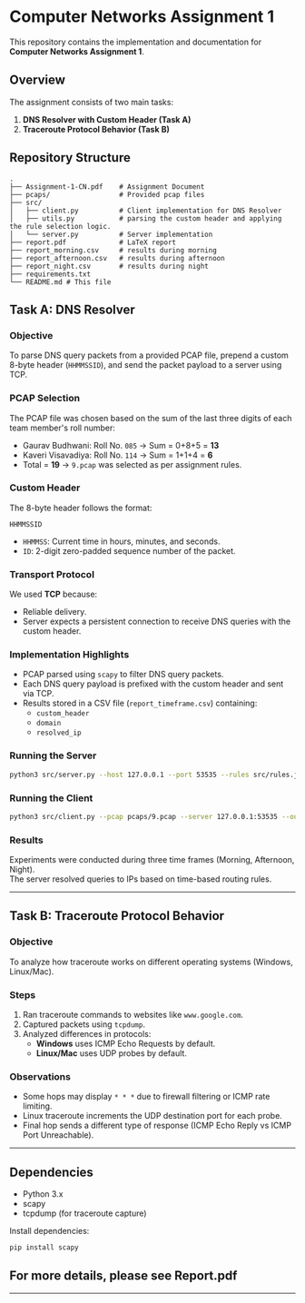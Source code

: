# Computer Networks Assignment 1

This repository contains the implementation and documentation for **Computer Networks Assignment 1**.

## Overview
The assignment consists of two main tasks:
1. **DNS Resolver with Custom Header (Task A)**
2. **Traceroute Protocol Behavior (Task B)**

## Repository Structure
```
.
├── Assignment-1-CN.pdf    # Assignment Document
├── pcaps/                 # Provided pcap files
├── src/
│   ├── client.py          # Client implementation for DNS Resolver
│   ├── utils.py           # parsing the custom header and applying the rule selection logic.
│   └── server.py          # Server implementation
├── report.pdf             # LaTeX report
├── report_morning.csv     # results during morning
├── report_afternoon.csv   # results during afternoon
├── report_night.csv       # results during night
├── requirements.txt      
└── README.md # This file
```

## Task A: DNS Resolver

### Objective
To parse DNS query packets from a provided PCAP file, prepend a custom 8-byte header (`HHMMSSID`), and send the packet payload to a server using TCP.

### PCAP Selection
The PCAP file was chosen based on the sum of the last three digits of each team member's roll number:
- Gaurav Budhwani: Roll No. `085` → Sum = 0+8+5 = **13**
- Kaveri Visavadiya: Roll No. `114` → Sum = 1+1+4 = **6**
- Total = **19** → `9.pcap` was selected as per assignment rules.

### Custom Header
The 8-byte header follows the format:
```
HHMMSSID
```
- `HHMMSS`: Current time in hours, minutes, and seconds.
- `ID`: 2-digit zero-padded sequence number of the packet.

### Transport Protocol
We used **TCP** because:
- Reliable delivery.
- Server expects a persistent connection to receive DNS queries with the custom header.

### Implementation Highlights
- PCAP parsed using `scapy` to filter DNS query packets.
- Each DNS query payload is prefixed with the custom header and sent via TCP.
- Results stored in a CSV file (`report_timeframe.csv`) containing:
  - `custom_header`
  - `domain`
  - `resolved_ip`

### Running the Server
``` bash
python3 src/server.py --host 127.0.0.1 --port 53535 --rules src/rules.json
```

### Running the Client
```bash
python3 src/client.py --pcap pcaps/9.pcap --server 127.0.0.1:53535 --out report.csv
```

### Results
Experiments were conducted during three time frames (Morning, Afternoon, Night).  
The server resolved queries to IPs based on time-based routing rules.

---

## Task B: Traceroute Protocol Behavior

### Objective
To analyze how traceroute works on different operating systems (Windows, Linux/Mac).

### Steps
1. Ran traceroute commands to websites like `www.google.com`.
2. Captured packets using `tcpdump`.
3. Analyzed differences in protocols:
   - **Windows** uses ICMP Echo Requests by default.
   - **Linux/Mac** uses UDP probes by default.

### Observations
- Some hops may display `* * *` due to firewall filtering or ICMP rate limiting.
- Linux traceroute increments the UDP destination port for each probe.
- Final hop sends a different type of response (ICMP Echo Reply vs ICMP Port Unreachable).

---

## Dependencies
- Python 3.x
- scapy
- tcpdump (for traceroute capture)

Install dependencies:
```bash
pip install scapy
```
## For more details, please see Report.pdf
---


